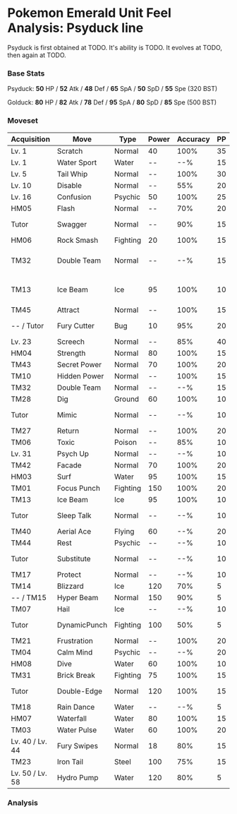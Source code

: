 # Pokemon Emerald Unit Feel Analysis: Psyduck line

Psyduck is first obtained at TODO. It's ability is TODO. It evolves at TODO, then again at TODO.

### Base Stats

Psyduck: **50** HP / **52** Atk / **48** Def / **65** SpA / **50** SpD / **55** Spe (320 BST)

Golduck: **80** HP / **82** Atk / **78** Def / **95** SpA / **80** SpD / **85** Spe (500 BST)

### Moveset

|Acquisition    |Move        |Type    |Power|Accuracy|PP |Notes                    |
|---            |---         |---     |---  |---     |---|---                      |
|Lv. 1          |Scratch     |Normal  |40   |100%    |35 |                         |
|Lv. 1          |Water Sport |Water   |--   |--%     |15 |                         |
|Lv. 5          |Tail Whip   |Normal  |--   |100%    |30 |                         |
|Lv. 10         |Disable     |Normal  |--   |55%     |20 |                         |
|Lv. 16         |Confusion   |Psychic |50   |100%    |25 |                         |
|HM05           |Flash       |Normal  |--   |70%     |20 |                         |
|Tutor          |Swagger     |Normal  |--   |90%     |15 |Emerald only             |
|HM06           |Rock Smash  |Fighting|20   |100%    |15 |                         |
|TM32           |Double Team |Normal  |--   |--%     |15 |Buy at Game Corner       |
|TM13           |Ice Beam    |Ice     |95   |100%    |10 |Buy at Game Corner       |
|TM45           |Attract     |Normal  |--   |100%    |15 |                         |
|-- / Tutor     |Fury Cutter |Bug     |10   |95%     |20 |Emerald only             |
|Lv. 23         |Screech     |Normal  |--   |85%     |40 |                         |
|HM04           |Strength    |Normal  |80   |100%    |15 |                         |
|TM43           |Secret Power|Normal  |70   |100%    |20 |                         |
|TM10           |Hidden Power|Normal  |--   |100%    |15 |                         |
|TM32           |Double Team |Normal  |--   |--%     |15 |                         |
|TM28           |Dig         |Ground  |60   |100%    |10 |                         |
|Tutor          |Mimic       |Normal  |--   |--%     |10 |Emerald only             |
|TM27           |Return      |Normal  |--   |100%    |20 |                         |
|TM06           |Toxic       |Poison  |--   |85%     |10 |                         |
|Lv. 31         |Psych Up    |Normal  |--   |--%     |10 |                         |
|TM42           |Facade      |Normal  |70   |100%    |20 |                         |
|HM03           |Surf        |Water   |95   |100%    |15 |                         |
|TM01           |Focus Punch |Fighting|150  |100%    |20 |                         |
|TM13           |Ice Beam    |Ice     |95   |100%    |10 |                         |
|Tutor          |Sleep Talk  |Normal  |--   |--%     |10 |Emerald only             |
|TM40           |Aerial Ace  |Flying  |60   |--%     |20 |                         |
|TM44           |Rest        |Psychic |--   |--%     |10 |                         |
|Tutor          |Substitute  |Normal  |--   |--%     |10 |Emerald only             |
|TM17           |Protect     |Normal  |--   |--%     |10 |                         |
|TM14           |Blizzard    |Ice     |120  |70%     |5  |                         |
|-- / TM15      |Hyper Beam  |Normal  |150  |90%     |5  |                         |
|TM07           |Hail        |Ice     |--   |--%     |10 |                         |
|Tutor          |DynamicPunch|Fighting|100  |50%     |5  |Emerald only             |
|TM21           |Frustration |Normal  |--   |100%    |20 |                         |
|TM04           |Calm Mind   |Psychic |--   |--%     |20 |                         |
|HM08           |Dive        |Water   |60   |100%    |10 |                         |
|TM31           |Brick Break |Fighting|75   |100%    |15 |                         |
|Tutor          |Double-Edge |Normal  |120  |100%    |15 |Emerald only             |
|TM18           |Rain Dance  |Water   |--   |--%     |5  |                         |
|HM07           |Waterfall   |Water   |80   |100%    |15 |                         |
|TM03           |Water Pulse |Water   |60   |100%    |20 |                         |
|Lv. 40 / Lv. 44|Fury Swipes |Normal  |18   |80%     |15 |                         |
|TM23           |Iron Tail   |Steel   |100  |75%     |15 |                         |
|Lv. 50 / Lv. 58|Hydro Pump  |Water   |120  |80%     |5  |                         |

### Analysis